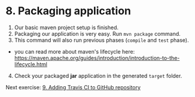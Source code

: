 # 8. Packaging application
1. Our basic maven project setup is finished.
2. Packaging our application is very easy. Run `mvn package` command.
3. This command will also run previous phases (`compile` and `test` phase).
  - you can read more about maven's lifecycle here: https://maven.apache.org/guides/introduction/introduction-to-the-lifecycle.html
4. Check your packaged **jar** application in the generated `target` folder.

Next exercise: [9. Adding Travis CI to GitHub repository](https://github.com/jurajtoth/fei-buildtools-ci/tree/master/09.%20Adding%20Travis%20CI%20to%20github%20repository)